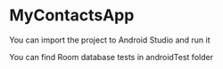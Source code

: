 # MyContactsApp

You can import the project to Android Studio and run it

You can find Room database tests in androidTest folder
